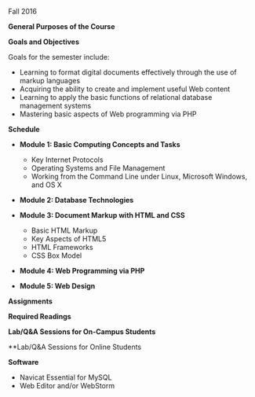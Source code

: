 Fall 2016

**General Purposes of the Course**

**Goals and Objectives**

Goals for the semester include: 

* Learning to format digital documents effectively through the use of markup languages
* Acquiring the ability to create and implement useful Web content
* Learning to apply the basic functions of relational database management systems
* Mastering basic aspects of Web programming via PHP

**Schedule**

* **Module 1: Basic Computing Concepts and Tasks**
  * Key Internet Protocols
  * Operating Systems and File Management
  * Working from the Command Line under Linux, Microsoft Windows, and OS X

* **Module 2: Database Technologies**

* **Module 3: Document Markup with HTML and CSS**

  * Basic HTML Markup
  * Key Aspects of HTML5
  * HTML Frameworks
  * CSS Box Model

* **Module 4: Web Programming via PHP** 

* **Module 5: Web Design**

**Assignments**

**Required Readings**

**Lab/Q&A Sessions for On-Campus Students**

**Lab/Q&A Sessions for Online Students

**Software**

* Navicat Essential for MySQL
* Web Editor and/or WebStorm